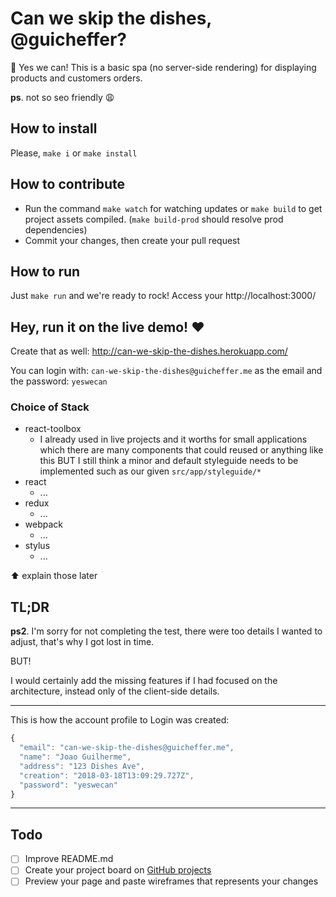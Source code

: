 # Can we skip the dishes, @guicheffer?
👀 Yes we can! This is a basic spa (no server-side rendering) for displaying products and customers orders.

**ps**. not so seo friendly 😩

## How to install
Please, `make i` or `make install`

## How to contribute
- Run the command `make watch` for watching updates or `make build` to get project assets compiled. (`make build-prod` should resolve prod dependencies)
- Commit your changes, then create your pull request

## How to run
Just `make run` and we're ready to rock! Access your http://localhost:3000/

## Hey, run it on the live demo! ❤️
Create that as well: http://can-we-skip-the-dishes.herokuapp.com/

You can login with: `can-we-skip-the-dishes@guicheffer.me` as the email and the password: `yeswecan`

### Choice of Stack
- react-toolbox
	- I already used in live projects and it worths for small applications which there are many components that could reused or anything like this BUT I still think a minor and default styleguide needs to be implemented such as our given `src/app/styleguide/*`
- react
	- ...
- redux
	- ...
- webpack
	- ...
- stylus
	- ...

⬆️ explain those later

## TL;DR

**ps2**. I'm sorry for not completing the test, there were too details I wanted to adjust, that's why I got lost in time.

BUT!

I would certainly add the missing features if I had focused on the architecture, instead only of the client-side details.

___
This is how the account profile to Login was created:
```javascript
{
  "email": "can-we-skip-the-dishes@guicheffer.me",
  "name": "Joao Guilherme",
  "address": "123 Dishes Ave",
  "creation": "2018-03-18T13:09:29.727Z",
  "password": "yeswecan"
}
```
___

## Todo
- [ ] Improve README.md
- [ ] Create your project board on [GitHub projects](https://help.github.com/articles/about-project-boards/)
- [ ] Preview your page and paste wireframes that represents your changes

